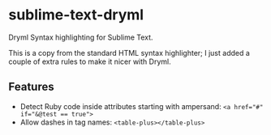sublime-text-dryml
==================

Dryml Syntax highlighting for Sublime Text. 

This is a copy from the standard HTML syntax highlighter; I just added a couple of extra rules to make it nicer with Dryml.


Features
--------
* Detect Ruby code inside attributes starting with ampersand: `<a href="#" if="&@test == true">`
* Allow dashes in tag names: `<table-plus></table-plus>`
